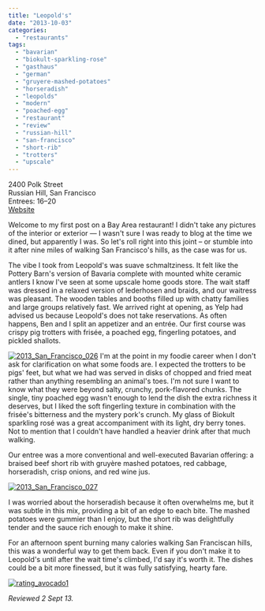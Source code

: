 ```yaml
---
title: "Leopold's"
date: "2013-10-03"
categories: 
  - "restaurants"
tags: 
  - "bavarian"
  - "biokult-sparkling-rose"
  - "gasthaus"
  - "german"
  - "gruyere-mashed-potatoes"
  - "horseradish"
  - "leopolds"
  - "modern"
  - "poached-egg"
  - "restaurant"
  - "review"
  - "russian-hill"
  - "san-francisco"
  - "short-rib"
  - "trotters"
  - "upscale"
---
```


2400 Polk Street\
Russian Hill, San Francisco\
Entrees: $16–$20\
[Website](http://www.leopoldssf.com/index.html)

Welcome to my first post on a Bay Area restaurant! I didn't take any pictures of the interior or exterior — I wasn't sure I was ready to blog at the time we dined, but apparently I was. So let's roll right into this joint – or stumble into it after nine miles of walking San Francisco's hills, as the case was for us.

The vibe I took from Leopold's was suave schmaltziness. It felt like the Pottery Barn's version of Bavaria complete with mounted white ceramic antlers I know I've seen at some upscale home goods store. The wait staff was dressed in a relaxed version of lederhosen and braids, and our waitress was pleasant. The wooden tables and booths filled up with chatty families and large groups relatively fast. We arrived right at opening, as Yelp had advised us because Leopold's does not take reservations. As often happens, Ben and I split an appetizer and an entrée. Our first course was crispy pig trotters with frisée, a poached egg, fingerling potatoes, and pickled shallots.

[![2013_San_Francisco_026](http://s3.amazonaws.com/thegourmez-wpmedia/2013/10/2013_San_Francisco_026-500x332.jpg)](http://www.thegourmez.com/2013/10/leopolds/2013_san_francisco_026/) I'm at the point in my foodie career when I don't ask for clarification on what some foods are. I expected the trotters to be pigs' feet, but what we had was served in disks of chopped and fried meat rather than anything resembling an animal's toes. I'm not sure I want to know what they were beyond salty, crunchy, pork-flavored chunks. The single, tiny poached egg wasn't enough to lend the dish the extra richness it deserves, but I liked the soft fingerling texture in combination with the frisée's bitterness and the mystery pork's crunch. My glass of Biokult sparkling rosé was a great accompaniment with its light, dry berry tones. Not to mention that I couldn't have handled a heavier drink after that much walking.

Our entree was a more conventional and well-executed Bavarian offering: a braised beef short rib with gruyère mashed potatoes, red cabbage, horseradish, crisp onions, and red wine jus.

[![2013_San_Francisco_027](http://s3.amazonaws.com/thegourmez-wpmedia/2013/10/2013_San_Francisco_027-500x332.jpg)](http://www.thegourmez.com/2013/10/leopolds/2013_san_francisco_027/)

I was worried about the horseradish because it often overwhelms me, but it was subtle in this mix, providing a bit of an edge to each bite. The mashed potatoes were gummier than I enjoy, but the short rib was delightfully tender and the sauce rich enough to make it shine.

For an afternoon spent burning many calories walking San Franciscan hills, this was a wonderful way to get them back. Even if you don't make it to Leopold's until after the wait time's climbed, I'd say it's worth it. The dishes could be a bit more finessed, but it was fully satisfying, hearty fare.

[![rating_avocado1](http://s3.amazonaws.com/thegourmez-wpmedia/2009/02/rating_avocado1.gif)](http://www.thegourmez.com/2009/02/restaurant-review-nanas-durham/rating_avocado1/)

_Reviewed 2 Sept 13._
